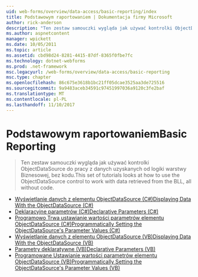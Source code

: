 ```yaml
---
uid: web-forms/overview/data-access/basic-reporting/index
title: Podstawowym raportowaniem | Dokumentacja firmy Microsoft
author: rick-anderson
description: "Ten zestaw samouczki wygląda jak używać kontrolki ObjectDataSource do pracy z danych uzyskanych od logiki warstwy Biznesowej, bez kodu."
ms.author: aspnetcontent
manager: wpickett
ms.date: 10/05/2011
ms.topic: article
ms.assetid: cbd98d24-8281-4415-87df-8365f0fbe7fc
ms.technology: dotnet-webforms
ms.prod: .net-framework
msc.legacyurl: /web-forms/overview/data-access/basic-reporting
msc.type: chapter
ms.openlocfilehash: 86c675e3618b1bc21ff05dcae3525aa3de725516
ms.sourcegitcommit: 9a9483aceb34591c97451997036a9120c3fe2baf
ms.translationtype: MT
ms.contentlocale: pl-PL
ms.lasthandoff: 11/10/2017
---
```

<a name="basic-reporting"></a><span data-ttu-id="3c4d6-103">Podstawowym raportowaniem</span><span class="sxs-lookup"><span data-stu-id="3c4d6-103">Basic Reporting</span></span>
====================
> <span data-ttu-id="3c4d6-104">Ten zestaw samouczki wygląda jak używać kontrolki ObjectDataSource do pracy z danych uzyskanych od logiki warstwy Biznesowej, bez kodu.</span><span class="sxs-lookup"><span data-stu-id="3c4d6-104">This set of tutorials looks at how to use the ObjectDataSource control to work with data retrieved from the BLL, all without code.</span></span>


- [<span data-ttu-id="3c4d6-105">Wyświetlanie danych z elementu ObjectDataSource (C#)</span><span class="sxs-lookup"><span data-stu-id="3c4d6-105">Displaying Data With the ObjectDataSource (C#)</span></span>](displaying-data-with-the-objectdatasource-cs.md)
- [<span data-ttu-id="3c4d6-106">Deklaracyjne parametrów (C#)</span><span class="sxs-lookup"><span data-stu-id="3c4d6-106">Declarative Parameters (C#)</span></span>](declarative-parameters-cs.md)
- [<span data-ttu-id="3c4d6-107">Programowo Trwa ustawianie wartości parametrów elementu ObjectDataSource (C#)</span><span class="sxs-lookup"><span data-stu-id="3c4d6-107">Programmatically Setting the ObjectDataSource's Parameter Values (C#)</span></span>](programmatically-setting-the-objectdatasource-s-parameter-values-cs.md)
- [<span data-ttu-id="3c4d6-108">Wyświetlanie danych z elementu ObjectDataSource (VB)</span><span class="sxs-lookup"><span data-stu-id="3c4d6-108">Displaying Data With the ObjectDataSource (VB)</span></span>](displaying-data-with-the-objectdatasource-vb.md)
- [<span data-ttu-id="3c4d6-109">Parametry deklaratywne (VB)</span><span class="sxs-lookup"><span data-stu-id="3c4d6-109">Declarative Parameters (VB)</span></span>](declarative-parameters-vb.md)
- [<span data-ttu-id="3c4d6-110">Programowane Ustawianie wartości parametrów elementu ObjectDataSource (VB)</span><span class="sxs-lookup"><span data-stu-id="3c4d6-110">Programmatically Setting the ObjectDataSource's Parameter Values (VB)</span></span>](programmatically-setting-the-objectdatasource-s-parameter-values-vb.md)
